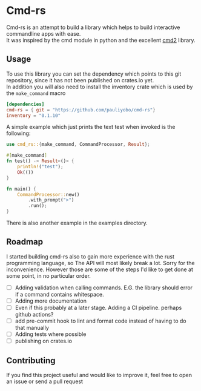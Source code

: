 # Cmd-rs
Cmd-rs is an attempt to build a library which helps to build interactive commandline apps with ease.  
It was inspired by the cmd module in python and the excellent [cmd2](https://github.com/python-cmd2/cmd2) library.  
## Usage
To use this library you can set the dependency which points to this git repository, since it has not been published on crates.io yet.  
In addition you will also need to install the inventory crate which is used by the `make_command` macro

```toml
[dependencies]
cmd-rs = { git = "https://github.com/pauliyobo/cmd-rs"}
inventory = "0.1.10"
```

A simple example which just prints the text test when invoked is the following:

```rust
use cmd_rs::{make_command, CommandProcessor, Result};

#[make_command]
fn test() -> Result<()> {
    println!("test");
    Ok(())
}

fn main() {
    CommandProcessor::new()
        .with_prompt(">")
        .run();
}
```

There is also another example in the examples directory.
## Roadmap
I started building cmd-rs also to gain more experience with the rust programming language, so The API  will most likely break a lot. Sorry for the inconvenience. However those are  some of the steps I'd like to get done at some point, in no particular order.
* [ ] Adding validation when calling commands. E.G. the library should error if a command contains whitespace.
* [ ] Adding more documentation 
* [ ] Even if this probably at a later stage. Adding a CI pipeline. perhaps github actions?
* [ ] add pre-commit hook to lint and format code instead of having to do that manually
* [ ] Adding tests where possible
* [ ] publishing on crates.io
## Contributing
If you find this project useful and would like to improve it, feel free to open an issue or send a pull request